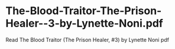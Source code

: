 # The-Blood-Traitor-The-Prison-Healer--3-by-Lynette-Noni.pdf
Read The Blood Traitor (The Prison Healer, #3) by Lynette Noni pdf
